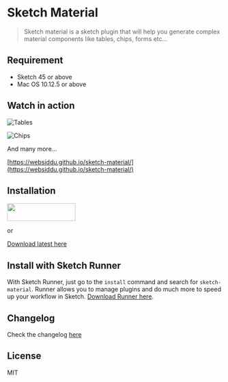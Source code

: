# Sketch Material
> Sketch material is a sketch plugin that will help you generate complex material components like tables, chips, forms etc…

## Requirement

- Sketch 45 or above
- Mac OS 10.12.5 or above


## Watch in action

![Tables](https://websiddu.github.io/sketch-material/images/tables.gif)

![Chips](https://websiddu.github.io/sketch-material/images/chip.gif)

And many more...

[https://websiddu.github.io/sketch-material/](https://websiddu.github.io/sketch-material/)

## Installation
<a href="https://sketchpacks.com/websiddu/sketch-material/install" target="_blank">
  <img width="160" height="41" src="http://sketchpacks-com.s3.amazonaws.com/assets/badges/sketchpacks-badge-install.png" >
</a>

or

[Download latest here](https://github.com/websiddu/sketch-material/raw/master/builds/versions/sketch-material.latest.zip)

## Install with Sketch Runner
With Sketch Runner, just go to the `install` command and search for `sketch-material`. Runner allows you to manage plugins and do much more to speed up your workflow in Sketch. [Download Runner here](http://www.sketchrunner.com).


## Changelog
Check the changelog [here](https://github.com/websiddu/sketch-material/blob/master/changelog.md)

## License
MIT

